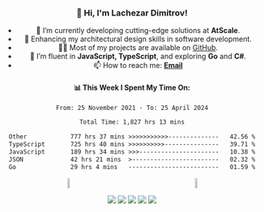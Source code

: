<div align="center">

<h3>👋 Hi, I'm Lachezar Dimitrov!</h3>

- 🔭 I’m currently developing cutting-edge solutions at **AtScale**.
- 🌱 Enhancing my architectural design skills in software development.
- 👨‍💻 Most of my projects are available on [GitHub](https://github.com/lachezar-dimitrov).
- 🚀 I’m fluent in **JavaScript, TypeScript**, and exploring **Go** and **C#**.
- 📫 How to reach me: **[Email](mailto:your-email@example.com)**

<h4>📊 This Week I Spent My Time On:</h4>
<div width="50%">

<!--START_SECTION:waka-->

```txt
From: 25 November 2021 - To: 25 April 2024

Total Time: 1,827 hrs 13 mins

Other            777 hrs 37 mins >>>>>>>>>>>--------------   42.56 %
TypeScript       725 hrs 40 mins >>>>>>>>>>---------------   39.71 %
JavaScript       189 hrs 34 mins >>>----------------------   10.38 %
JSON             42 hrs 21 mins  >------------------------   02.32 %
Go               29 hrs 4 mins   -------------------------   01.59 %

```

<!--END_SECTION:waka-->

<div style="display: flex; flex-direction: row; justify-content: space-around; align-items: center;">
  <a href="https://github.com/anuraghazra/github-readme-stats">
    <img src="https://github-readme-stats.vercel.app/api/top-langs/?username=lachezar-dimitrov&layout=compact&theme=dark&card_width=445&langs_count=10" style="width: 50%; height: auto;" />
  </a>
  <a href="https://github.com/anuraghazra/convoychat">
    <img src="https://github-readme-stats.vercel.app/api?username=lachezar-dimitrov&theme=dark&show_icons=true&count_private=true&include_all_commits=true" style="width: 50%; height: auto;" />
  </a>
</div>

![](http://github-profile-summary-cards.vercel.app/api/cards/profile-details?username=lachezar-dimitrov&theme=monokai)
![](http://github-profile-summary-cards.vercel.app/api/cards/repos-per-language?username=lachezar-dimitrov&theme=monokai)
![](http://github-profile-summary-cards.vercel.app/api/cards/most-commit-language?username=lachezar-dimitrov&theme=monokai)
![](http://github-profile-summary-cards.vercel.app/api/cards/stats?username=lachezar-dimitrov&theme=monokai)
![](http://github-profile-summary-cards.vercel.app/api/cards/productive-time?username=lachezar-dimitrov&theme=monokai&utcOffset=8)
